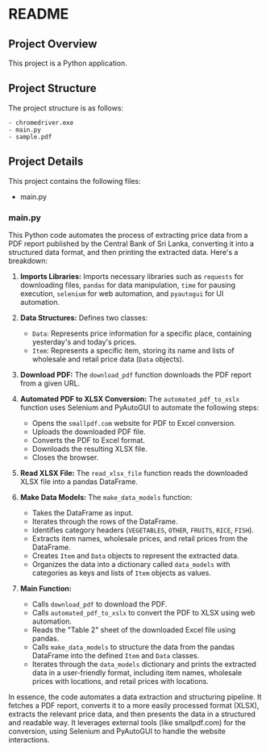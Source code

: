 # README

## Project Overview

This project is a Python application.

## Project Structure

The project structure is as follows:

```
- chromedriver.exe
- main.py
- sample.pdf
```

## Project Details

This project contains the following files:

- main.py
### main.py
This Python code automates the process of extracting price data from a PDF report published by the Central Bank of Sri Lanka, converting it into a structured data format, and then printing the extracted data. Here's a breakdown:

1.  **Imports Libraries:** Imports necessary libraries such as `requests` for downloading files, `pandas` for data manipulation, `time` for pausing execution, `selenium` for web automation, and `pyautogui` for UI automation.

2.  **Data Structures:** Defines two classes:
    *   `Data`:  Represents price information for a specific place, containing yesterday's and today's prices.
    *   `Item`:  Represents a specific item, storing its name and lists of wholesale and retail price data (`Data` objects).

3.  **Download PDF:** The `download_pdf` function downloads the PDF report from a given URL.

4.  **Automated PDF to XLSX Conversion:** The `automated_pdf_to_xslx` function uses Selenium and PyAutoGUI to automate the following steps:
    *   Opens the `smallpdf.com` website for PDF to Excel conversion.
    *   Uploads the downloaded PDF file.
    *   Converts the PDF to Excel format.
    *   Downloads the resulting XLSX file.
    *   Closes the browser.

5.  **Read XLSX File:** The `read_xlsx_file` function reads the downloaded XLSX file into a pandas DataFrame.

6.  **Make Data Models:** The `make_data_models` function:
    *   Takes the DataFrame as input.
    *   Iterates through the rows of the DataFrame.
    *   Identifies category headers (`VEGETABLES`, `OTHER`, `FRUITS`, `RICE`, `FISH`).
    *   Extracts item names, wholesale prices, and retail prices from the DataFrame.
    *   Creates `Item` and `Data` objects to represent the extracted data.
    *   Organizes the data into a dictionary called `data_models` with categories as keys and lists of `Item` objects as values.

7.  **Main Function:**
    *   Calls `download_pdf` to download the PDF.
    *   Calls `automated_pdf_to_xslx` to convert the PDF to XLSX using web automation.
    *   Reads the "Table 2" sheet of the downloaded Excel file using pandas.
    *   Calls `make_data_models` to structure the data from the pandas DataFrame into the defined `Item` and `Data` classes.
    *   Iterates through the `data_models` dictionary and prints the extracted data in a user-friendly format, including item names, wholesale prices with locations, and retail prices with locations.

In essence, the code automates a data extraction and structuring pipeline. It fetches a PDF report, converts it to a more easily processed format (XLSX), extracts the relevant price data, and then presents the data in a structured and readable way.  It leverages external tools (like smallpdf.com) for the conversion, using Selenium and PyAutoGUI to handle the website interactions.


